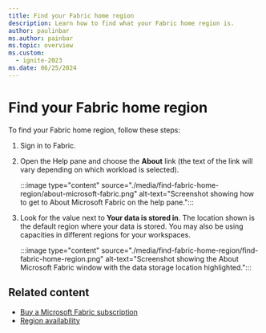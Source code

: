```yaml
---
title: Find your Fabric home region
description: Learn how to find what your Fabric home region is.
author: paulinbar
ms.author: painbar
ms.topic: overview
ms.custom:
  - ignite-2023
ms.date: 06/25/2024
---
```


# Find your Fabric home region

To find your Fabric home region, follow these steps:

1. Sign in to Fabric.

1. Open the Help pane and choose the **About** link (the text of the link will vary depending on which workload is selected).

    :::image type="content" source="./media/find-fabric-home-region/about-microsoft-fabric.png" alt-text="Screenshot showing how to get to About Microsoft Fabric on the help pane.":::

1. Look for the value next to **Your data is stored in**. The location shown is the default region where your data is stored. You may also be using capacities in different regions for your workspaces.

    :::image type="content" source="./media/find-fabric-home-region/find-fabric-home-region.png" alt-text="Screenshot showing the About Microsoft Fabric window with the data storage location highlighted.":::

## Related content

* [Buy a Microsoft Fabric subscription](../enterprise/buy-subscription.md)
* [Region availability](./region-availability.md)
